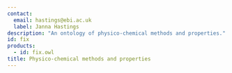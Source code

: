 ```yaml
---
contact: 
  email: hastings@ebi.ac.uk
  label: Janna Hastings
description: "An ontology of physico-chemical methods and properties."
id: fix
products: 
  - id: fix.owl
title: Physico-chemical methods and properties
---
```

